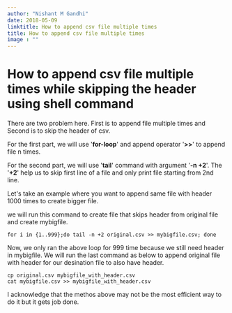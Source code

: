 ```yaml
---
author: "Nishant M Gandhi"
date: 2018-05-09
linktitle: How to append csv file multiple times
title: How to append csv file multiple times
image : ""
---
```

# How to append csv file multiple times while skipping the header using shell command

There are two problem here. First is to append file multiple times and Second is to skip the header of csv. 

For the first part, we will use '**for-loop**' and append operator '**>>**' to append file n times.

For the second part, we will use '**tail**' command with argument '**-n +2**'. The '**+2**' help us to skip first line of a file and only print file starting from 2nd line. 

Let's take an example where you want to append same file with header 1000 times to create bigger file.

we will run this command to create file that skips header from original file and create mybigfile. 

	for i in {1..999};do tail -n +2 original.csv >> mybigfile.csv; done

Now, we only ran the above loop for 999 time because we still need header in mybigfile. We will run the last command as below to append original file with header for our desination file to also have header.

	cp original.csv mybigfile_with_header.csv
	cat mybigfile.csv >> mybigfile_with_header.csv

I acknowledge that the methos above may not be the most efficient way to do it but it gets job done.